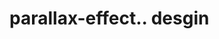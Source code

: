 # parallax-effect.. desgin                                                                                                                                                                                                                                                   
